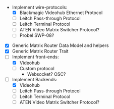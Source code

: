 - Implement wire-protocols:
  - [x] Blackmagic Videohub Ethernet Protocol
  - [ ] Leitch Pass-through Protocol
  - [ ] Leitch Terminal Protocol
  - [ ] ATEN Video Matrix Switcher Protocol?
  - [ ] Probel SWP-08?
- [x] Generic Matrix Router Data Model and helpers
- [x] Generic Matrix Router Trait
- [ ] Implement front-ends:
  - [x] Videohub
  - [ ] Custom protocol
    - Websocket? OSC?
- [ ] Implement Backends:
  - [x] Videohub
  - [ ] Leitch Pass-through Protocol
  - [ ] Leitch Terminal Protocol
  - [ ] ATEN Video Matrix Switcher Protocol?
